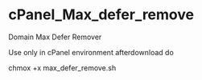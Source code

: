 # cPanel_Max_defer_remove
Domain Max Defer Remover

Use only in cPanel environment 
afterdownload do 

chmox +x max_defer_remove.sh
